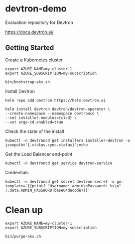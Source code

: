 # devtron-demo

Evaluation repository for Devtron

https://docs.devtron.ai/

## Getting Started

Create a Kubernetes cluster

```
export AZURE_NAME=my-cluster-1
export AZURE_SUBSCRIPTION=my-subscription

bin/bootstrap-aks.sh
```

Install Devtron

```
helm repo add devtron https://helm.devtron.ai

helm install devtron devtron/devtron-operator \
--create-namespace --namespace devtroncd \
--set installer.modules={cicd} \
--set argo-cd.enabled=true
```

Check the state of the install

```
kubectl -n devtroncd get installers installer-devtron -o jsonpath='{.status.sync.status}';echo
```

Get the Load Balancer end-point

```
kubectl -n devtroncd get service devtron-service
```

Credentials

```
kubectl -n devtroncd get secret devtron-secret -o go-template='{{printf "Username: admin\nPassword: %s\n" (.data.ADMIN_PASSWORD|base64decode)}}'
```

# Clean up

```
export AZURE_NAME=my-cluster-1
export AZURE_SUBSCRIPTION=my-subscription

bin/purge-aks.sh
```
